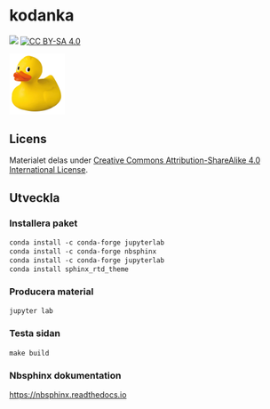 
# kodanka

![](https://github.com/kodanka/kodanka.fi/workflows/Deploy%20site/badge.svg)
[![CC BY-SA 4.0][cc-by-sa-shield]][cc-by-sa]

<img src="_static/logo.png" width="100">

## Licens

Materialet delas under [Creative Commons Attribution-ShareAlike 4.0
International License][cc-by-sa].

[cc-by-sa]: http://creativecommons.org/licenses/by-sa/4.0/
[cc-by-sa-shield]: https://img.shields.io/badge/License-CC%20BY--SA%204.0-lightgrey.svg

## Utveckla

### Installera paket

```
conda install -c conda-forge jupyterlab
conda install -c conda-forge nbsphinx
conda install -c conda-forge jupyterlab
conda install sphinx_rtd_theme
```

### Producera material

```
jupyter lab
```

### Testa sidan

```
make build
```

### Nbsphinx dokumentation

https://nbsphinx.readthedocs.io

